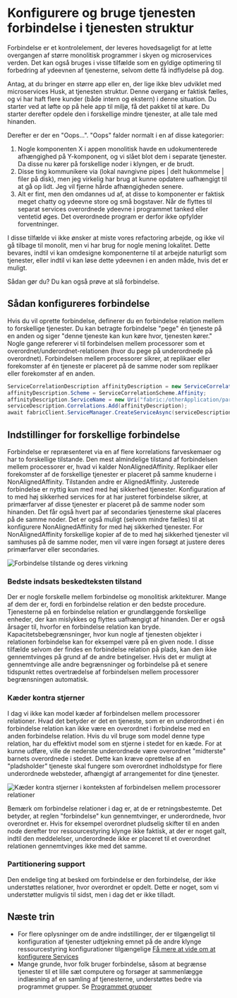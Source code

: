 <properties
   pageTitle="Tjenesten strukturen klynge ressourcestyring - forbindelse | Microsoft Azure"
   description="Oversigt over konfigurering forbindelse til tjenesten strukturerede Services"
   services="service-fabric"
   documentationCenter=".net"
   authors="masnider"
   manager="timlt"
   editor=""/>

<tags
   ms.service="Service-Fabric"
   ms.devlang="dotnet"
   ms.topic="article"
   ms.tgt_pltfrm="NA"
   ms.workload="NA"
   ms.date="08/19/2016"
   ms.author="masnider"/>

# <a name="configuring-and-using-service-affinity-in-service-fabric"></a>Konfigurere og bruge tjenesten forbindelse i tjenesten struktur

Forbindelse er et kontrolelement, der leveres hovedsageligt for at lette overgangen af større monolitisk programmer i skyen og microservices verden. Det kan også bruges i visse tilfælde som en gyldige optimering til forbedring af ydeevnen af tjenesterne, selvom dette få indflydelse på dog.

Antag, at du bringer en større app eller en, der lige ikke blev udviklet med microservices Husk, at tjenesten struktur. Denne overgang er faktisk fælles, og vi har haft flere kunder (både intern og ekstern) i denne situation. Du starter ved at løfte op på hele app til miljø, få det pakket til at køre. Du starter derefter opdele den i forskellige mindre tjenester, at alle tale med hinanden.

Derefter er der en "Oops...". "Oops" falder normalt i en af disse kategorier:

1. Nogle komponenten X i appen monolitisk havde en udokumenterede afhængighed på Y-komponent, og vi slået blot dem i separate tjenester. Da disse nu kører på forskellige noder i klyngen, er de brudt.
2.  Disse ting kommunikere via (lokal navngivne pipes | delt hukommelse | filer på disk), men jeg virkelig har brug at kunne opdatere uafhængigt til at gå op lidt. Jeg vil fjerne hårde afhængigheden senere.
3.  Alt er fint, men den omdannes ud af, at disse to komponenter er faktisk meget chatty og ydeevne store og små bogstaver. Når de flyttes til separat services overordnede ydeevne i programmet tanked eller ventetid øges. Det overordnede program er derfor ikke opfylder forventninger.

I disse tilfælde vi ikke ønsker at miste vores refactoring arbejde, og ikke vil gå tilbage til monolit, men vi har brug for nogle mening lokalitet. Dette bevares, indtil vi kan omdesigne komponenterne til at arbejde naturligt som tjenester, eller indtil vi kan løse dette ydeevnen i en anden måde, hvis det er muligt.

Sådan gør du? Du kan også prøve at slå forbindelse.

## <a name="how-to-configure-affinity"></a>Sådan konfigureres forbindelse
Hvis du vil oprette forbindelse, definerer du en forbindelse relation mellem to forskellige tjenester. Du kan betragte forbindelse "pege" én tjeneste på en anden og siger "denne tjeneste kan kun køre hvor, tjenesten kører." Nogle gange refererer vi til forbindelsen mellem processorer som et overordnet/underordnet-relationen (hvor du pege på underordnede på overordnet). Forbindelsen mellem processorer sikrer, at replikaer eller forekomster af én tjeneste er placeret på de samme noder som replikaer eller forekomster af en anden.

``` csharp
ServiceCorrelationDescription affinityDescription = new ServiceCorrelationDescription();
affinityDescription.Scheme = ServiceCorrelationScheme.Affinity;
affinityDescription.ServiceName = new Uri("fabric:/otherApplication/parentService");
serviceDescription.Correlations.Add(affinityDescription);
await fabricClient.ServiceManager.CreateServiceAsync(serviceDescription);
```

## <a name="different-affinity-options"></a>Indstillinger for forskellige forbindelse
Forbindelse er repræsenteret via en af flere korrelations farveskemaer og har to forskellige tilstande. Den mest almindelige tilstand af forbindelsen mellem processorer er, hvad vi kalder NonAlignedAffinity. Replikaer eller forekomster af de forskellige tjenester er placeret på samme knuderne i NonAlignedAffinity. Tilstanden andre er AlignedAffinity. Justerede forbindelse er nyttig kun med med høj sikkerhed tjenester. Konfiguration af to med høj sikkerhed services for at har justeret forbindelse sikrer, at primærfarver af disse tjenester er placeret på de samme noder som hinanden. Det får også hvert par af secondaries tjenesterne skal placeres på de samme noder. Det er også muligt (selvom mindre fælles) til at konfigurere NonAlignedAffinity for med høj sikkerhed tjenester. For NonAlignedAffinity forskellige kopier af de to med høj sikkerhed tjenester vil samhuses på de samme noder, men vil være ingen forsøgt at justere deres primærfarver eller secondaries.

![Forbindelse tilstande og deres virkning][Image1]

### <a name="best-effort-desired-state"></a>Bedste indsats beskedteksten tilstand
Der er nogle forskelle mellem forbindelse og monolitisk arkitekturer. Mange af dem der er, fordi en forbindelse relation er den bedste procedure. Tjenesterne på en forbindelse relation er grundlæggende forskellige enheder, der kan mislykkes og flyttes uafhængigt af hinanden. Der er også årsager til, hvorfor en forbindelse relation kan bryde. Kapacitetsbebegrænsninger, hvor kun nogle af tjenesten objekter i relationen forbindelse kan for eksempel være på en given node. I disse tilfælde selvom der findes en forbindelse relation på plads, kan den ikke gennemtvinges på grund af de andre betingelser. Hvis det er muligt at gennemtvinge alle andre begrænsninger og forbindelse på et senere tidspunkt rettes overtrædelse af forbindelsen mellem processorer begrænsningen automatisk.  

### <a name="chains-vs-stars"></a>Kæder kontra stjerner
I dag vi ikke kan model kæder af forbindelsen mellem processorer relationer. Hvad det betyder er det en tjeneste, som er en underordnet i én forbindelse relation kan ikke være en overordnet i forbindelse med en anden forbindelse relation. Hvis du vil bruge som model denne type relation, har du effektivt model som en stjerne i stedet for en kæde. For at kunne udføre, ville de nederste underordnede være overordnet "midterste" barnets overordnede i stedet. Dette kan kræve oprettelse af en "pladsholder" tjeneste skal fungere som overordnet indholdstype for flere underordnede websteder, afhængigt af arrangementet for dine tjenester.

![Kæder kontra stjerner i konteksten af forbindelsen mellem processorer relationer][Image2]

Bemærk om forbindelse relationer i dag er, at de er retningsbestemte. Det betyder, at reglen "forbindelse" kun gennemtvinger, er underordnede, hvor overordnet er. Hvis for eksempel overordnet pludselig skifter til en anden node derefter tror ressourcestyring klynge ikke faktisk, at der er noget galt, indtil den meddelelser, underordnede ikke er placeret til et overordnet relationen gennemtvinges ikke med det samme.

### <a name="partitioning-support"></a>Partitionering support
Den endelige ting at besked om forbindelse er den forbindelse, der ikke understøttes relationer, hvor overordnet er opdelt. Dette er noget, som vi understøtter muligvis til sidst, men i dag det er ikke tilladt.

## <a name="next-steps"></a>Næste trin
- For flere oplysninger om de andre indstillinger, der er tilgængeligt til konfiguration af tjenester udtjekning emnet på de andre klynge ressourcestyring konfigurationer tilgængelige [Få mere at vide om at konfigurere Services](service-fabric-cluster-resource-manager-configure-services.md)
- Mange grunde, hvor folk bruger forbindelse, såsom at begrænse tjenester til et lille sæt computere og forsøger at sammenlægge indlæsning af en samling af tjenesterne, understøttes bedre via programmet grupper. Se [Programmet grupper](service-fabric-cluster-resource-manager-application-groups.md)

[Image1]:./media/service-fabric-cluster-resource-manager-advanced-placement-rules-affinity/cluster-resrouce-manager-affinity-modes.png
[Image2]:./media/service-fabric-cluster-resource-manager-advanced-placement-rules-affinity/cluster-resource-manager-chains-vs-stars.png
